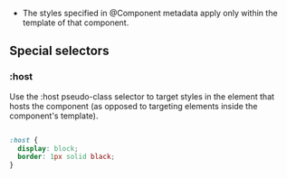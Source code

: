 * The styles specified in @Component metadata apply only within the template of that component.

## Special selectors

### :host 

Use the :host pseudo-class selector to target styles in the element that hosts the component (as opposed to targeting elements inside the component's template).

```css

:host {
  display: block;
  border: 1px solid black;
}

```